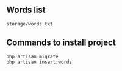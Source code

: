 ## Words list
```
storage/words.txt
```

## Commands to install project
```
php artisan migrate
php artisan insert:words
```
